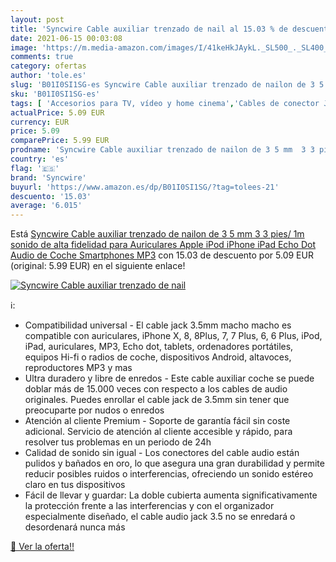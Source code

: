 ```yaml
---
layout: post
title: 'Syncwire Cable auxiliar trenzado de nail al 15.03 % de descuento'
date: 2021-06-15 00:03:08
image: 'https://m.media-amazon.com/images/I/41keHkJAykL._SL500_._SL400_.jpg'
comments: true
category: ofertas
author: 'tole.es'
slug: 'B01I0SI1SG-es Syncwire Cable auxiliar trenzado de nailon de 3 5 mm 3 3...'
sku: 'B01I0SI1SG-es'
tags: [ 'Accesorios para TV, vídeo y home cinema','Cables de conector Jack','Cables para TV, vídeo y home cinema','Electrónica','TV, vídeo y home cinema','apple','ipad','iphone','ipod','syncwire', ]
actualPrice: 5.09 EUR
currency: EUR
price: 5.09
comparePrice: 5.99 EUR
prodname: 'Syncwire Cable auxiliar trenzado de nailon de 3 5 mm  3 3 pies/ 1m  sonido de alta fidelidad  para Auriculares  Apple iPod  iPhone  iPad  Echo Dot  Audio de Coche  Smartphones  MP3'
country: 'es'
flag: '🇪🇸'
brand: 'Syncwire'
buyurl: 'https://www.amazon.es/dp/B01I0SI1SG/?tag=tolees-21'
descuento: '15.03'
average: '6.015'
---
```


Está [Syncwire Cable auxiliar trenzado de nailon de 3 5 mm  3 3 pies/ 1m  sonido de alta fidelidad  para Auriculares  Apple iPod  iPhone  iPad  Echo Dot  Audio de Coche  Smartphones  MP3](https://www.amazon.es/dp/B01I0SI1SG/?tag=tolees-21) con 15.03 de descuento por 5.09 EUR (original: 5.99 EUR) en el siguiente enlace!

[![Syncwire Cable auxiliar trenzado de nail](https://m.media-amazon.com/images/I/41keHkJAykL._SL500_._SL400_.jpg)](https://www.amazon.es/dp/B01I0SI1SG/?tag=tolees-21)

ℹ️:

- Compatibilidad universal - El cable jack 3.5mm macho macho es compatible con auriculares, iPhone X, 8, 8Plus, 7, 7 Plus, 6, 6 Plus, iPod, iPad, auriculares, MP3, Echo dot, tablets, ordenadores portátiles, equipos Hi-fi o radios de coche, dispositivos Android, altavoces, reproductores MP3 y mas
- Ultra duradero y libre de enredos - Este cable auxiliar coche se puede doblar más de 15.000 veces con respecto a los cables de audio originales. Puedes enrollar el cable jack de 3.5mm sin tener que preocuparte por nudos o enredos
- Atención al cliente Premium - Soporte de garantía fácil sin coste adicional. Servicio de atención al cliente accesible y rápido, para resolver tus problemas en un periodo de 24h
- Calidad de sonido sin igual - Los conectores del cable audio están pulidos y bañados en oro, lo que asegura una gran durabilidad y permite reducir posibles ruidos o interferencias, ofreciendo un sonido estéreo claro en tus dispositivos
- Fácil de llevar y guardar: La doble cubierta aumenta significativamente la protección frente a las interferencias y con el organizador especialmente diseñado, el cable audio jack 3.5 no se enredará o desordenará nunca más

[🛒 Ver la oferta!!](https://www.amazon.es/dp/B01I0SI1SG/?tag=tolees-21)
